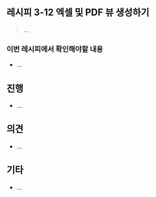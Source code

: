 ## 레시피 3-12 엑셀 및 PDF 뷰 생성하기

> ...
>

### 이번 레시피에서 확인해야할  내용

* ...

  

## 진행

* ...

  
  



## 의견

* ...



## 기타

* ...
